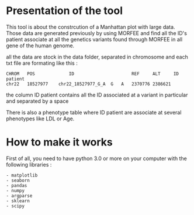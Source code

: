 # Presentation of the tool

This tool is about the constrcution of a Manhattan plot with large data. Those data are generated previously by using MORFEE and find all the ID's patient associate at all the genetics variants found through MORFEE in all gene of the human genome.

all the data are stock in the data folder, separated in chromosome and each txt file are formating like this :

    CHROM   POS             ID                      REF     ALT     ID patient
    chr22	18527977	chr22_18527977_G_A	G	A	2370776 2386621

the column ID patient contains all the ID associated at a variant in particular and separated by a space

There is also a phenotype table where ID patient are associate at several phenotypes like LDL or Age.

# How to make it works 

First of all, you need to have python 3.0 or more on your computer with the following libraries :

    - matplotlib
    - seaborn
    - pandas
    - numpy
    - argparse
    - sklearn
    - scipy

